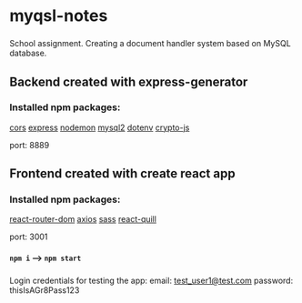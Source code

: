 # myqsl-notes
###

School assignment. Creating a document handler system based on MySQL database.

###

## Backend created with express-generator
### Installed npm packages: 
[cors](https://www.npmjs.com/package/cors)
[express](https://www.npmjs.com/package/express)
[nodemon](https://www.npmjs.com/package/nodemon)
[mysql2](https://www.npmjs.com/package/mysql2)
[dotenv](https://www.npmjs.com/package/dotenv)
[crypto-js](https://www.npmjs.com/package/crypto-js)

port: 8889

###

## Frontend created with create react app
### Installed npm packages: 
[react-router-dom](https://www.npmjs.com/package/react-router-dom)
[axios](https://www.npmjs.com/package/axios)
[sass](https://www.npmjs.com/package/sass)
[react-quill](https://www.npmjs.com/package/react-quill)

port: 3001

#### `npm i` --> `npm start`
###

Login credentials for testing the app:
email: test_user1@test.com
password: thisIsAGr8Pass123

###